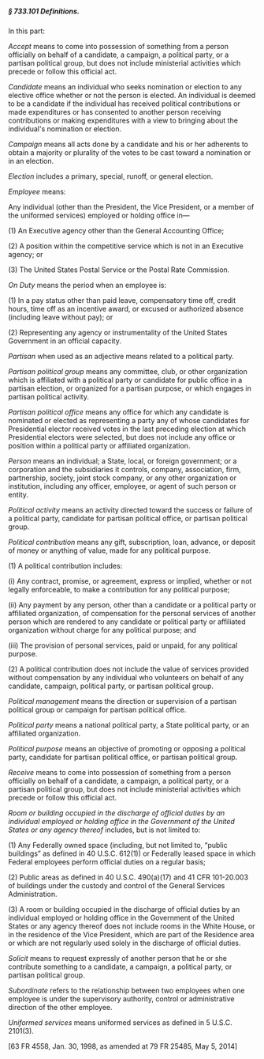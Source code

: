##### § 733.101 Definitions. #####

In this part:

*Accept* means to come into possession of something from a person officially on behalf of a candidate, a campaign, a political party, or a partisan political group, but does not include ministerial activities which precede or follow this official act.

*Candidate* means an individual who seeks nomination or election to any elective office whether or not the person is elected. An individual is deemed to be a candidate if the individual has received political contributions or made expenditures or has consented to another person receiving contributions or making expenditures with a view to bringing about the individual's nomination or election.

*Campaign* means all acts done by a candidate and his or her adherents to obtain a majority or plurality of the votes to be cast toward a nomination or in an election.

*Election* includes a primary, special, runoff, or general election.

*Employee* means:

Any individual (other than the President, the Vice President, or a member of the uniformed services) employed or holding office in—

(1) An Executive agency other than the General Accounting Office;

(2) A position within the competitive service which is not in an Executive agency; or

(3) The United States Postal Service or the Postal Rate Commission.

*On Duty* means the period when an employee is:

(1) In a pay status other than paid leave, compensatory time off, credit hours, time off as an incentive award, or excused or authorized absence (including leave without pay); or

(2) Representing any agency or instrumentality of the United States Government in an official capacity.

*Partisan* when used as an adjective means related to a political party.

*Partisan political group* means any committee, club, or other organization which is affiliated with a political party or candidate for public office in a partisan election, or organized for a partisan purpose, or which engages in partisan political activity.

*Partisan political office* means any office for which any candidate is nominated or elected as representing a party any of whose candidates for Presidential elector received votes in the last preceding election at which Presidential electors were selected, but does not include any office or position within a political party or affiliated organization.

*Person* means an individual; a State, local, or foreign government; or a corporation and the subsidiaries it controls, company, association, firm, partnership, society, joint stock company, or any other organization or institution, including any officer, employee, or agent of such person or entity.

*Political activity* means an activity directed toward the success or failure of a political party, candidate for partisan political office, or partisan political group.

*Political contribution* means any gift, subscription, loan, advance, or deposit of money or anything of value, made for any political purpose.

(1) A political contribution includes:

(i) Any contract, promise, or agreement, express or implied, whether or not legally enforceable, to make a contribution for any political purpose;

(ii) Any payment by any person, other than a candidate or a political party or affiliated organization, of compensation for the personal services of another person which are rendered to any candidate or political party or affiliated organization without charge for any political purpose; and

(iii) The provision of personal services, paid or unpaid, for any political purpose.

(2) A political contribution does not include the value of services provided without compensation by any individual who volunteers on behalf of any candidate, campaign, political party, or partisan political group.

*Political management* means the direction or supervision of a partisan political group or campaign for partisan political office.

*Political party* means a national political party, a State political party, or an affiliated organization.

*Political purpose* means an objective of promoting or opposing a political party, candidate for partisan political office, or partisan political group.

*Receive* means to come into possession of something from a person officially on behalf of a candidate, a campaign, a political party, or a partisan political group, but does not include ministerial activities which precede or follow this official act.

*Room or building occupied in the discharge of official duties by an individual employed or holding office in the Government of the United States or any agency thereof* includes, but is not limited to:

(1) Any Federally owned space (including, but not limited to, “public buildings” as defined in 40 U.S.C. 612(1)) or Federally leased space in which Federal employees perform official duties on a regular basis;

(2) Public areas as defined in 40 U.S.C. 490(a)(17) and 41 CFR 101-20.003 of buildings under the custody and control of the General Services Administration.

(3) A room or building occupied in the discharge of official duties by an individual employed or holding office in the Government of the United States or any agency thereof does not include rooms in the White House, or in the residence of the Vice President, which are part of the Residence area or which are not regularly used solely in the discharge of official duties.

*Solicit* means to request expressly of another person that he or she contribute something to a candidate, a campaign, a political party, or partisan political group.

*Subordinate* refers to the relationship between two employees when one employee is under the supervisory authority, control or administrative direction of the other employee.

*Uniformed services* means uniformed services as defined in 5 U.S.C. 2101(3).

[63 FR 4558, Jan. 30, 1998, as amended at 79 FR 25485, May 5, 2014]
